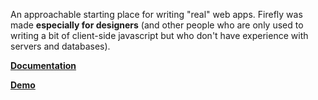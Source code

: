 An approachable starting place for writing "real" web apps. Firefly was made **especially for designers** (and other people who are only used to writing a bit of client-side javascript but who don't have experience with servers and databases).

**[Documentation](http://getfirefly.org)**

**[Demo](https://firefly-66e12.firebaseapp.com)**
